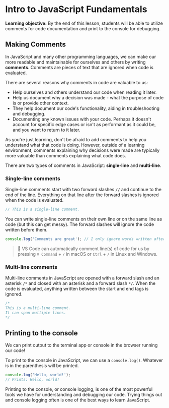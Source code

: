 <h1>
  <span class="headline">Intro to JavaScript</span>
  <span class="subhead">Fundamentals</span>
</h1>

**Learning objective:** By the end of this lesson, students will be able to utilize comments for code documentation and print to the console for debugging.

## Making Comments

In JavaScript and many other programming languages, we can make our more readable and maintainable for ourselves and others by writing **comments**. Comments are pieces of text that are ignored when code is evaluated.

There are several reasons why comments in code are valuable to us:

- Help ourselves and others understand our code when reading it later.
- Help us document why a decision was made - what the purpose of code is or provide other context.
- They help document our code's functionality, aiding in troubleshooting and debugging.
- Documenting any known issues with your code. Perhaps it doesn't account for specific edge cases or isn't as performant as it could be, and you want to return to it later.

As you're just learning, don't be afraid to add comments to help you understand what that code is doing. However, outside of a learning environment, comments explaining why decisions were made are typically more valuable than comments explaining what code does.

There are two types of comments in JavaScript: **single-line** and **multi-line**. 

### Single-line comments

Single-line comments start with two forward slashes `//` and continue to the end of the line. Everything on that line after the forward slashes is ignored when the code is evaluated.

```js
// This is a single-line comment.
```

You can write single-line comments on their own line or on the same line as code (but this can get messy). The forward slashes will ignore the code written before them.

```js
console.log('Comments are great'); // I only ignore words written after me!
```
> 🧠 VS Code can automatically comment line(s) of code for us by pressing `⌘ Command` + `/`  in macOS or `Ctrl` + `/` in Linux and Windows.

### Multi-line comments 

Multi-line comments in JavaScript are opened with a forward slash and an asterisk `/*` and closed with an asterisk and a forward slash `*/`. When the code is evaluated, anything written between the start and end tags is ignored.

```js
/* 
This is a multi-line comment.
It can span multiple lines. 
*/
```

## Printing to the console

We can print output to the terminal app or console in the browser running our code!

To print to the console in JavaScript, we can use a `console.log()`. Whatever is in the parenthesis will be printed. 

```js
console.log('Hello, world!');
// Prints: Hello, world!
```

Printing to the console, or console logging, is one of the most powerful tools we have for understanding and debugging our code. Trying things out and console logging often is one of the best ways to learn JavaScript.
